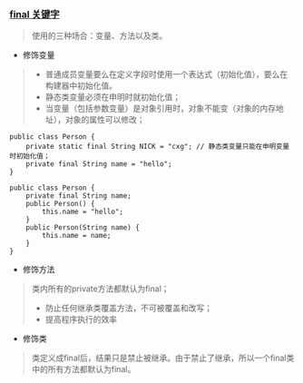 ### [final 关键字](https://www.cnblogs.com/xiaoxiaoyihan/p/4974273.html)
> 使用的三种场合：变量、方法以及类。 

- 修饰变量
> - 普通成员变量要么在定义字段时使用一个表达式（初始化值），要么在构建器中初始化值。
> - 静态类变量必须在申明时就初始化值；
> - 当变量（包括参数变量）是对象引用时，对象不能变（对象的内存地址），对象的属性可以修改；
```
public class Person {
    private static final String NICK = "cxg"; // 静态类变量只能在申明变量时初始化值；
    private final String name = "hello";
}

public class Person {
    private final String name;
    public Person() {
        this.name = "hello";
    }
    public Person(String name) {
        this.name = name;
    }
}
```

- 修饰方法
> 类内所有的private方法都默认为final；
> - 防止任何继承类覆盖方法，不可被覆盖和改写；
> - 提高程序执行的效率

- 修饰类
> 类定义成final后，结果只是禁止被继承。由于禁止了继承，所以一个final类中的所有方法都默认为final。 